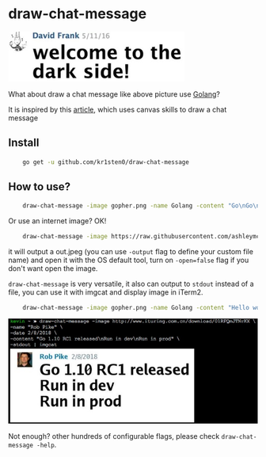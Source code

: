 # draw-chat-message

![sticker](sticker.jpeg)

What about draw a chat message like above picture use [Golang](golang.org)?

It is inspired by this [article](https://egoist.moe/2017/09/15/draw-chat-message-with-canvas/), which uses canvas skills to draw a chat message

## Install

```bash
    go get -u github.com/kr1sten0/draw-chat-message
```

## How to use?

```bash
    draw-chat-message -image gopher.png -name Golang -content "Go\nGo\nGo"
```

Or use an internet image? OK!

```bash
    draw-chat-message -image https://raw.githubusercontent.com/ashleymcnamara/gophers/master/GOPHER_SAFARI.png -name Golang -content "GOGOGO"
```

it will output a out.jpeg (you can use `-output` flag to define your custom file name) and open it with the OS default tool,
turn on `-open=false` flag if you don't want open the image. 

`draw-chat-message` is very versatile, it also can output to `stdout` instead of a file, you can use it with
imgcat and display image in iTerm2.

```bash
    draw-chat-message -image gopher.png -name Golang -content "Hello world\nUse Golang" -stdout | imgcat
```

![stdout](stdout.jpg)

Not enough? other hundreds of configurable flags, please check `draw-chat-message -help`.